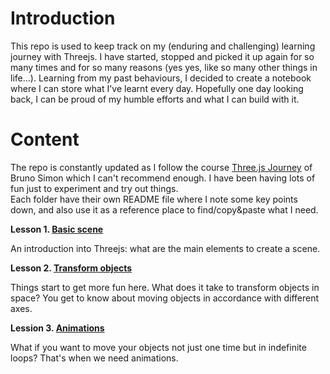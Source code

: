 # Introduction
This repo is used to keep track on my (enduring and challenging) learning journey with Threejs. I have started, stopped and picked it up again for so many times and for so many reasons (yes yes, like so many other things in life...). Learning from my past behaviours, I decided to create a notebook where I can store what I've learnt every day. Hopefully one day looking back, I can be proud of my humble efforts and what I can build with it.

# Content

The repo is constantly updated as I follow the course [Three.js Journey](https://threejs-journey.xyz/) of Bruno Simon which I can't recommend enough. I have been having lots of fun just to experiment and try out things. 
<br>
Each folder have their own README file where I note some key points down, and also use it as a reference place to find/copy&paste what I need. 

**Lesson 1. [Basic scene](./basic-scene)**

An introduction into Threejs: what are the main elements to create a scene.

**Lesson 2. [Transform objects](./transforming-objects)**

Things start to get more fun here. What does it take to transform objects in space? You get to know about moving objects in accordance with different axes. 

**Lession 3. [Animations](./animations)**

What if you want to move your objects not just one time but in indefinite loops? That's when we need animations.